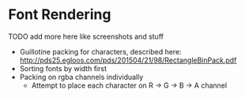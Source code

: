 # Font Rendering

TODO add more here like screenshots and stuff

* Guillotine packing for characters, described here: http://pds25.egloos.com/pds/201504/21/98/RectangleBinPack.pdf
* Sorting fonts by width first
* Packing on rgba channels individually
  * Attempt to place each character on R -> G -> B -> A channel
